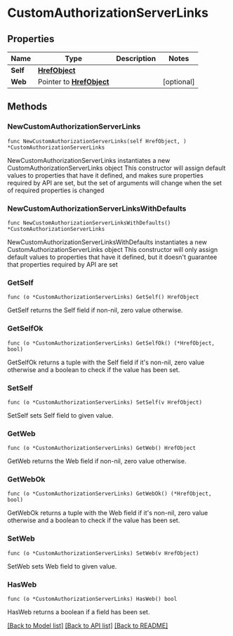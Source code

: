 # CustomAuthorizationServerLinks

## Properties

Name | Type | Description | Notes
------------ | ------------- | ------------- | -------------
**Self** | [**HrefObject**](HrefObject.md) |  | 
**Web** | Pointer to [**HrefObject**](HrefObject.md) |  | [optional] 

## Methods

### NewCustomAuthorizationServerLinks

`func NewCustomAuthorizationServerLinks(self HrefObject, ) *CustomAuthorizationServerLinks`

NewCustomAuthorizationServerLinks instantiates a new CustomAuthorizationServerLinks object
This constructor will assign default values to properties that have it defined,
and makes sure properties required by API are set, but the set of arguments
will change when the set of required properties is changed

### NewCustomAuthorizationServerLinksWithDefaults

`func NewCustomAuthorizationServerLinksWithDefaults() *CustomAuthorizationServerLinks`

NewCustomAuthorizationServerLinksWithDefaults instantiates a new CustomAuthorizationServerLinks object
This constructor will only assign default values to properties that have it defined,
but it doesn't guarantee that properties required by API are set

### GetSelf

`func (o *CustomAuthorizationServerLinks) GetSelf() HrefObject`

GetSelf returns the Self field if non-nil, zero value otherwise.

### GetSelfOk

`func (o *CustomAuthorizationServerLinks) GetSelfOk() (*HrefObject, bool)`

GetSelfOk returns a tuple with the Self field if it's non-nil, zero value otherwise
and a boolean to check if the value has been set.

### SetSelf

`func (o *CustomAuthorizationServerLinks) SetSelf(v HrefObject)`

SetSelf sets Self field to given value.


### GetWeb

`func (o *CustomAuthorizationServerLinks) GetWeb() HrefObject`

GetWeb returns the Web field if non-nil, zero value otherwise.

### GetWebOk

`func (o *CustomAuthorizationServerLinks) GetWebOk() (*HrefObject, bool)`

GetWebOk returns a tuple with the Web field if it's non-nil, zero value otherwise
and a boolean to check if the value has been set.

### SetWeb

`func (o *CustomAuthorizationServerLinks) SetWeb(v HrefObject)`

SetWeb sets Web field to given value.

### HasWeb

`func (o *CustomAuthorizationServerLinks) HasWeb() bool`

HasWeb returns a boolean if a field has been set.


[[Back to Model list]](../README.md#documentation-for-models) [[Back to API list]](../README.md#documentation-for-api-endpoints) [[Back to README]](../README.md)


